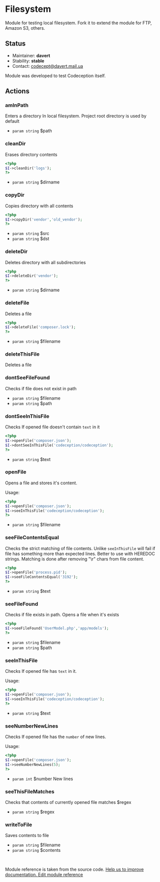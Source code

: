 # Filesystem


Module for testing local filesystem.
Fork it to extend the module for FTP, Amazon S3, others.

## Status

* Maintainer: **davert**
* Stability: **stable**
* Contact: codecept@davert.mail.ua

Module was developed to test Codeception itself.

## Actions

### amInPath
 
Enters a directory In local filesystem.
Project root directory is used by default

 * `param string` $path


### cleanDir
 
Erases directory contents

``` php
<?php
$I->cleanDir('logs');
?>
```

 * `param string` $dirname


### copyDir
 
Copies directory with all contents

``` php
<?php
$I->copyDir('vendor','old_vendor');
?>
```

 * `param string` $src
 * `param string` $dst


### deleteDir
 
Deletes directory with all subdirectories

``` php
<?php
$I->deleteDir('vendor');
?>
```

 * `param string` $dirname


### deleteFile
 
Deletes a file

``` php
<?php
$I->deleteFile('composer.lock');
?>
```

 * `param string` $filename


### deleteThisFile
 
Deletes a file


### dontSeeFileFound
 
Checks if file does not exist in path

 * `param string` $filename
 * `param string` $path


### dontSeeInThisFile
 
Checks If opened file doesn't contain `text` in it

``` php
<?php
$I->openFile('composer.json');
$I->dontSeeInThisFile('codeception/codeception');
?>
```

 * `param string` $text


### openFile
 
Opens a file and stores it's content.

Usage:

``` php
<?php
$I->openFile('composer.json');
$I->seeInThisFile('codeception/codeception');
?>
```

 * `param string` $filename


### seeFileContentsEqual
 
Checks the strict matching of file contents.
Unlike `seeInThisFile` will fail if file has something more than expected lines.
Better to use with HEREDOC strings.
Matching is done after removing "\r" chars from file content.

``` php
<?php
$I->openFile('process.pid');
$I->seeFileContentsEqual('3192');
?>
```

 * `param string` $text


### seeFileFound
 
Checks if file exists in path.
Opens a file when it's exists

``` php
<?php
$I->seeFileFound('UserModel.php','app/models');
?>
```

 * `param string` $filename
 * `param string` $path


### seeInThisFile
 
Checks If opened file has `text` in it.

Usage:

``` php
<?php
$I->openFile('composer.json');
$I->seeInThisFile('codeception/codeception');
?>
```

 * `param string` $text


### seeNumberNewLines
 
Checks If opened file has the `number` of new lines.

Usage:

``` php
<?php
$I->openFile('composer.json');
$I->seeNumberNewLines(5);
?>
```

 * `param int` $number New lines


### seeThisFileMatches
 
Checks that contents of currently opened file matches $regex

 * `param string` $regex


### writeToFile
 
Saves contents to file

 * `param string` $filename
 * `param string` $contents

<p>&nbsp;</p><div class="alert alert-warning">Module reference is taken from the source code. <a href="https://github.com/Codeception/Codeception/tree/3.0/src/Codeception/Module/Filesystem.php">Help us to improve documentation. Edit module reference</a></div>

